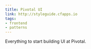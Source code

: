 ```yaml
---
title: Pivotal UI
link: http://styleguide.cfapps.io
tags:
- frontend
- patterns
---
```


Everything to start building UI at Pivotal.
